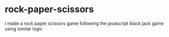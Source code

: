 # rock-paper-scissors
I made a rock paper scissors game following the javascript black jack game using similar logic
